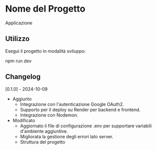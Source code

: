 # Nome del Progetto
Applicazione

## Utilizzo
Esegui il progetto in modalità sviluppo:

npm run dev

## Changelog
[0.1.0] - 2024-10-09
- Aggiunto
    - Integrazione con l'autenticazione Google OAuth2.
    - Supporto per il deploy su Render per backend e frontend.
    - Integrazione con Nodemon.
- Modificato
    - Aggiornato il file di configurazione .env per supportare variabili d'ambiente aggiuntive.
    - Migliorata la gestione degli errori lato server.
    - Struttura del progetto
